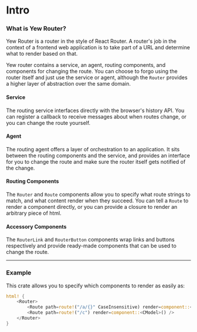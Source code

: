 # Intro

### What is Yew Router?
Yew Router is a router in the style of React Router.
A router's job in the context of a frontend web application is to take part of a URL and determine what to render based on that.

Yew router contains a service, an agent, routing components, and components for changing the route.
You can choose to forgo using the router itself and just use the service or agent, although the `Router` provides a higher layer of abstraction over the same domain.

#### Service
The routing service interfaces directly with the browser's history API. 
You can register a callback to receive messages about when routes change, or you can change the route yourself.

#### Agent
The routing agent offers a layer of orchestration to an application. 
It sits between the routing components and the service, and provides an interface for you to change the route and make sure the router itself gets notified of the change.

#### Routing Components
The `Router` and `Route` components allow you to specify what route strings to match, and what content render when they succeed.
You can tell a `Route` to render a component directly, or you can provide a closure to render an arbitrary piece of html.

#### Accessory Components
The `RouterLink` and `RouterButton` components wrap links and buttons respectively and provide ready-made components that can be used to change the route.


------
### Example
This crate allows you to specify which components to render as easily as: 
```rust
html! {
    <Router>
        <Route path=route!("/a/{}" CaseInsensitive) render=component::<AModel>() />
        <Route path=route!("/c") render=component::<CModel>() />
    </Router>
}


```